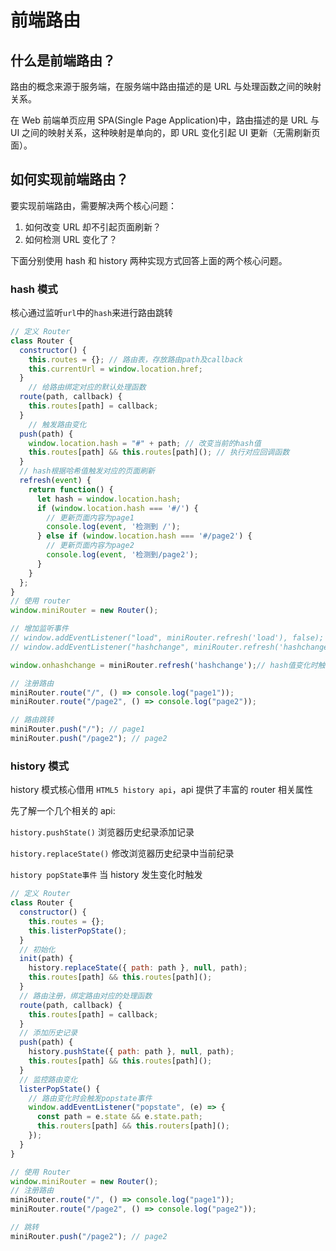 # 前端路由

## 什么是前端路由？

路由的概念来源于服务端，在服务端中路由描述的是 URL 与处理函数之间的映射关系。

在 Web 前端单页应用 SPA(Single Page Application)中，路由描述的是 URL 与 UI 之间的映射关系，这种映射是单向的，即 URL 变化引起 UI 更新（无需刷新页面）。

## 如何实现前端路由？

要实现前端路由，需要解决两个核心问题：

1. 如何改变 URL 却不引起页面刷新？
2. 如何检测 URL 变化了？

下面分别使用 hash 和 history 两种实现方式回答上面的两个核心问题。

### hash 模式

核心通过监听`url`中的`hash`来进行路由跳转

```javascript
// 定义 Router
class Router {
  constructor() {
    this.routes = {}; // 路由表，存放路由path及callback
    this.currentUrl = window.location.href;
  }
	// 给路由绑定对应的默认处理函数
  route(path, callback) {
    this.routes[path] = callback;
  }
	// 触发路由变化
  push(path) {
    window.location.hash = "#" + path; // 改变当前的hash值
    this.routes[path] && this.routes[path](); // 执行对应回调函数
  }
  // hash根据哈希值触发对应的页面刷新
  refresh(event) {
    return function() {
      let hash = window.location.hash;
      if (window.location.hash === '#/') {
        // 更新页面内容为page1
        console.log(event, '检测到 /');
      } else if (window.location.hash === '#/page2') {
        // 更新页面内容为page2
        console.log(event, '检测到/page2');
      }
    }
  };
}
// 使用 router
window.miniRouter = new Router();

// 增加监听事件
// window.addEventListener("load", miniRouter.refresh('load'), false); // 页面加载时触发
// window.addEventListener("hashchange", miniRouter.refresh('hashchange'), false); // hash值变化时触发

window.onhashchange = miniRouter.refresh('hashchange');// hash值变化时触发

// 注册路由
miniRouter.route("/", () => console.log("page1"));
miniRouter.route("/page2", () => console.log("page2"));

// 路由跳转
miniRouter.push("/"); // page1
miniRouter.push("/page2"); // page2
```

### history 模式

history 模式核心借用 `HTML5 history api`，api 提供了丰富的 router 相关属性

先了解一个几个相关的 api:

`history.pushState()` 浏览器历史纪录添加记录

`history.replaceState()` 修改浏览器历史纪录中当前纪录

`history popState事件` 当 history 发生变化时触发

```javascript
// 定义 Router
class Router {
  constructor() {
    this.routes = {};
    this.listerPopState();
  }
  // 初始化
  init(path) {
    history.replaceState({ path: path }, null, path);
    this.routes[path] && this.routes[path]();
  }
  // 路由注册，绑定路由对应的处理函数
  route(path, callback) {
    this.routes[path] = callback;
  }
  // 添加历史记录
  push(path) {
    history.pushState({ path: path }, null, path);
    this.routes[path] && this.routes[path]();
  }
  // 监控路由变化
  listerPopState() {
    // 路由变化时会触发popstate事件
    window.addEventListener("popstate", (e) => {
      const path = e.state && e.state.path;
      this.routers[path] && this.routers[path]();
    });
  }
}

// 使用 Router
window.miniRouter = new Router();
// 注册路由
miniRouter.route("/", () => console.log("page1"));
miniRouter.route("/page2", () => console.log("page2"));

// 跳转
miniRouter.push("/page2"); // page2
```

